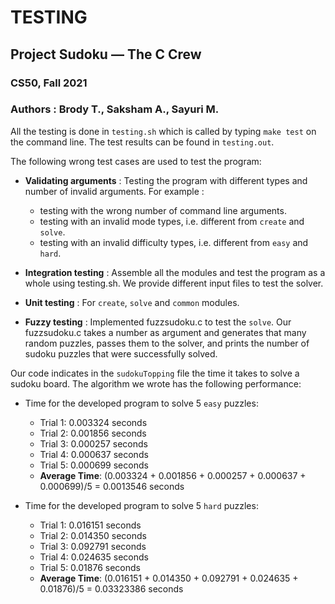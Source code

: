 # TESTING
## Project Sudoku — The C Crew 
### CS50, Fall 2021 
### Authors : Brody T., Saksham A., Sayuri M. 

All the testing is done in `testing.sh` which is called by typing `make test` on the command line. The test results can be found in `testing.out`.

The following wrong test cases are used to test the program:

* **Validating arguments** : Testing the program with different types and number of invalid arguments. For example : 
  * testing with the wrong number of command line arguments. 
  * testing with an invalid mode types, i.e. different from `create` and `solve`.
  * testing with an invalid difficulty types, i.e. different from `easy` and `hard`.

* **Integration testing** : Assemble all the modules and test the program as a whole using testing.sh. We provide different input files to test the solver. 
* **Unit testing** : For `create`, `solve` and `common` modules.
* **Fuzzy testing** : Implemented fuzzsudoku.c to test the `solve`. Our fuzzsudoku.c takes a number as argument and generates that many random puzzles, passes them to the solver, and prints the number of sudoku puzzles that were successfully solved.

Our code indicates in the `sudokuTopping` file the time it takes to solve a sudoku board. The algorithm we wrote has the following performance:
* Time for the developed program to solve 5 `easy` puzzles:
  * Trial 1: 0.003324 seconds
  * Trial 2: 0.001856 seconds
  * Trial 3: 0.000257 seconds
  * Trial 4: 0.000637 seconds
  * Trial 5: 0.000699 seconds
  * **Average Time**: (0.003324 + 0.001856 + 0.000257 + 0.000637 + 0.000699)/5 = 0.0013546 seconds
 
* Time for the developed program to solve 5 `hard` puzzles:
  * Trial 1: 0.016151 seconds
  * Trial 2: 0.014350 seconds
  * Trial 3: 0.092791 seconds
  * Trial 4: 0.024635 seconds
  * Trial 5: 0.01876 seconds
  * **Average Time**: (0.016151 + 0.014350 + 0.092791 + 0.024635 + 0.01876)/5 = 0.03323386 seconds

 